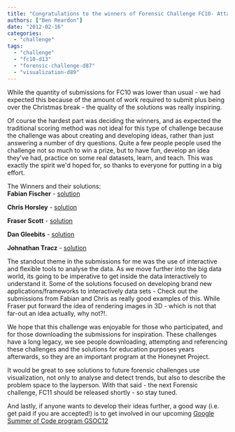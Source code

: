```yaml
---
title: "Congratulations to the winners of Forensic Challenge FC10- Attack Visualization !"
authors: ["Ben Reardon"]
date: "2012-02-16"
categories: 
  - "challenge"
tags: 
  - "challenge"
  - "fc10-d13"
  - "forensic-challenge-d87"
  - "visualization-d89"
---
```


While the quantity of submissions for FC10 was lower than usual - we had expected this because of the amount of work required to submit plus being over the Christmas break - the quality of the solutions was really inspiring.  
  
Of course the hardest part was deciding the winners, and as expected the traditional scoring method was not ideal for this type of challenge because the challenge was about creating and developing ideas, rather than just answering a number of dry questions. Quite a few people people used the challenge not so much to win a prize, but to have fun, develop an idea they've had, practice on some real datasets, learn, and teach. This was exactly the spirit we'd hoped for, so thanks to everyone for putting in a big effort.  
  
The Winners and their solutions:  
**Fabian Fischer** - [solution](https://www3.honeynet.org/wp-content/uploads/attachments/Fabian_Fischer_-_Forensic_Challenge_2011_-_Challenge_10.pdf)  
  
**Chris Horsley** - [solution](https://www3.honeynet.org/wp-content/uploads/attachments/1327239365_hn_vis_chorsley.zip)  
  
**Fraser Scott** - [solution](https://www3.honeynet.org/wp-content/uploads/attachments/1327193551_logvis_Fraser_Scott.zip)  
  
**Dan Gleebits** - [solution](https://www3.honeynet.org/wp-content/uploads/attachments/1323998682_fc10HoneynetChallengeSubmissionDanGleebits.pdf)  
  
**Johnathan Tracz** - [solution](https://www3.honeynet.org/wp-content/uploads/attachments/1323732877_Forensic_Report_Johnathon_Tracz.zip)  
  
The standout theme in the submissions for me was the use of interactive and flexible tools to analyse the data. As we move further into the big data world, its going to be imperative to get inside the data interactively to understand it. Some of the solutions focused on developing brand new applications/frameworks to interactively data sets - Check out the submissions from Fabian and Chris as really good examples of this. While Fraser put forward the idea of rendering images in 3D - which is not that far-out an idea actually, why not?!.  
  
We hope that this challenge was enjoyable for those who participated, and for those downloading the submissions for inspiration. These challenges have a long legacy, we see people downloading, attempting and referencing these challenges and the solutions for education purposes years afterwards, so they are an important program at the Honeynet Project.  
  
It would be great to see solutions to future forensic challenges use visualization, not only to analyse and detect trends, but also to describe the problem space to the layperson. With that said - the next Forensic challenge, FC11 should be released shortly - so stay tuned.  
  
And lastly, if anyone wants to develop their ideas further, a good way (i.e. get paid if you are accepted!) is to get involved in our upcoming [Google Summer of Code program GSOC12](https://www.honeynet.org/gsoc2012)
